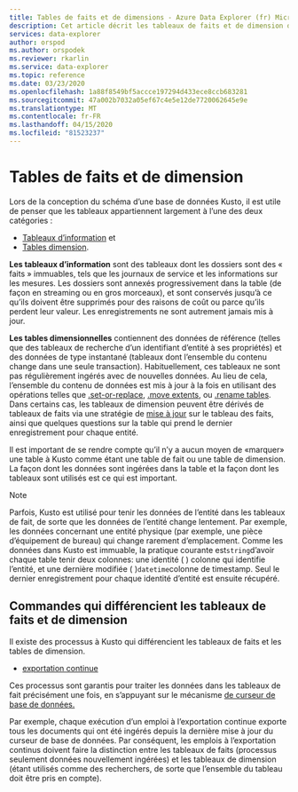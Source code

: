 ```yaml
---
title: Tables de faits et de dimensions - Azure Data Explorer (fr) Microsoft Docs
description: Cet article décrit les tableaux de faits et de dimension dans Azure Data Explorer.
services: data-explorer
author: orspod
ms.author: orspodek
ms.reviewer: rkarlin
ms.service: data-explorer
ms.topic: reference
ms.date: 03/23/2020
ms.openlocfilehash: 1a88f8549bf5accce197294d433ece8ccb683281
ms.sourcegitcommit: 47a002b7032a05ef67c4e5e12de7720062645e9e
ms.translationtype: MT
ms.contentlocale: fr-FR
ms.lasthandoff: 04/15/2020
ms.locfileid: "81523237"
---
```

# <a name="fact-and-dimension-tables"></a>Tables de faits et de dimension

Lors de la conception du schéma d’une base de données Kusto, il est utile de penser que les tableaux appartiennent largement à l’une des deux catégories :
* [Tableaux d’information](https://en.wikipedia.org/wiki/Fact_table) et
* [Tables dimension](https://en.wikipedia.org/wiki/Dimension_(data_warehouse)#Dimension_table).

**Les tableaux d’information** sont des tableaux dont les dossiers sont des « faits » immuables, tels que les journaux de service et les informations sur les mesures. Les dossiers sont annexés progressivement dans la table (de façon en streaming ou en gros morceaux), et sont conservés jusqu’à ce qu’ils doivent être supprimés pour des raisons de coût ou parce qu’ils perdent leur valeur. Les enregistrements ne sont autrement jamais mis à jour.

**Les tables dimensionnelles** contiennent des données de référence (telles que des tableaux de recherche d’un identifiant d’entité à ses propriétés) et des données de type instantané (tableaux dont l’ensemble du contenu change dans une seule transaction). Habituellement, ces tableaux ne sont pas régulièrement ingérés avec de nouvelles données. Au lieu de cela, l’ensemble du contenu de données est mis à jour à la fois en utilisant des opérations telles que [.set-or-replace](../management/data-ingestion/ingest-from-query.md), [.move extents](../management/extents-commands.md#move-extents), ou [.rename tables](../management/rename-table-command.md).
Dans certains cas, les tableaux de dimension peuvent être dérivés de tableaux de faits via une stratégie de [mise à jour](../management/updatepolicy.md) sur le tableau des faits, ainsi que quelques questions sur la table qui prend le dernier enregistrement pour chaque entité.

Il est important de se rendre compte qu’il n’y a aucun moyen de «marquer» une table à Kusto comme étant une table de fait ou une table de dimension. La façon dont les données sont ingérées dans la table et la façon dont les tableaux sont utilisés est ce qui est important.

> [!NOTE]
> Parfois, Kusto est utilisé pour tenir les données de l’entité dans les tableaux de fait, de sorte que les données de l’entité change lentement. Par exemple, les données concernant une entité physique (par exemple, une pièce d’équipement de bureau) qui change rarement d’emplacement.
> Comme les données dans Kusto est immuable, la pratique courante est`string`d’avoir chaque table tenir deux colonnes: une identité ( ) colonne qui identifie l’entité, et une dernière modifiée ( )`datetime`colonne de timestamp. Seul le dernier enregistrement pour chaque identité d’entité est ensuite récupéré.



## <a name="commands-that-differentiate-fact-and-dimension-tables"></a>Commandes qui différencient les tableaux de faits et de dimension

Il existe des processus à Kusto qui différencient les tableaux de faits et les tables de dimension.

* [exportation continue](../management/data-export/continuous-data-export.md)




Ces processus sont garantis pour traiter les données dans les tableaux de fait précisément une fois, en s’appuyant sur le mécanisme [de curseur de base de données.](../management/databasecursor.md)

Par exemple, chaque exécution d’un emploi à l’exportation continue exporte tous les documents qui ont été ingérés depuis la dernière mise à jour du curseur de base de données. Par conséquent, les emplois à l’exportation continus doivent faire la distinction entre les tableaux de faits (processus seulement données nouvellement ingérées) et les tableaux de dimension (étant utilisés comme des recherchers, de sorte que l’ensemble du tableau doit être pris en compte).